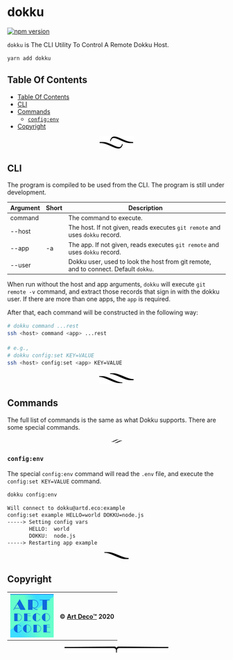 # dokku

[![npm version](https://badge.fury.io/js/dokku.svg)](https://www.npmjs.com/package/dokku)

`dokku` is The CLI Utility To Control A Remote Dokku Host.

```sh
yarn add dokku
```

## Table Of Contents

- [Table Of Contents](#table-of-contents)
- [CLI](#cli)
- [Commands](#commands)
  * [`config:env`](#configenv)
- [Copyright](#copyright)

<p align="center"><a href="#table-of-contents">
  <img src="/.documentary/section-breaks/0.svg?sanitize=true">
</a></p>

## CLI

The program is compiled to be used from the CLI. The program is still under development.

<table>
 <thead>
  <tr>
   <th>Argument</th> 
   <th>Short</th>
   <th>Description</th>
  </tr>
 </thead>
  <tr>
   <td>command</td>
   <td></td>
   <td>The command to execute.</td>
  </tr>
  <tr>
   <td>--host</td>
   <td></td>
   <td>The host. If not given, reads executes <code>git remote</code> and uses <code>dokku</code> record.</td>
  </tr>
  <tr>
   <td>--app</td>
   <td>-a</td>
   <td>The app. If not given, reads executes <code>git remote</code> and uses <code>dokku</code> record.</td>
  </tr>
  <tr>
   <td>--user</td>
   <td></td>
   <td>Dokku user, used to look the host from git remote, and to connect. Default <code>dokku</code>.</td>
  </tr>
</table>

When run without the host and app arguments, `dokku` will execute `git remote -v` command, and extract those records that sign in with the dokku user. If there are more than one apps, the `app` is required.

After that, each command will be constructed in the following way:

```sh
# dokku command ...rest
ssh <host> command <app> ...rest

# e.g.,
# dokku config:set KEY=VALUE
ssh <host> config:set <app> KEY=VALUE
```

<p align="center"><a href="#table-of-contents">
  <img src="/.documentary/section-breaks/1.svg?sanitize=true">
</a></p>

## Commands

The full list of commands is the same as what Dokku supports. There are some special commands.

<p align="center"><a href="#table-of-contents">
  <img src="/.documentary/section-breaks/2.svg?sanitize=true" width="25">
</a></p>

### `config:env`

The special `config:env` command will read the `.env` file, and execute the `config:set KEY=VALUE` command.

```sh
dokku config:env
```

```
Will connect to dokku@artd.eco:example
config:set example HELLO=world DOKKU=node.js
-----> Setting config vars
       HELLO:  world
       DOKKU:  node.js
-----> Restarting app example
```

<p align="center"><a href="#table-of-contents">
  <img src="/.documentary/section-breaks/3.svg?sanitize=true">
</a></p>

## Copyright

<table>
  <tr>
    <th>
      <a href="https://www.artd.eco">
        <img width="100" src="https://raw.githubusercontent.com/wrote/wrote/master/images/artdeco.png"
          alt="Art Deco">
      </a>
    </th>
    <th>© <a href="https://www.artd.eco">Art Deco™</a>   2020</th>
  </tr>
</table>

<p align="center"><a href="#table-of-contents">
  <img src="/.documentary/section-breaks/-1.svg?sanitize=true">
</a></p>